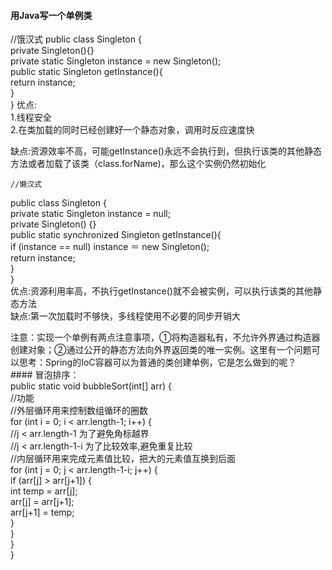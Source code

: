 #### 用Java写一个单例类
//饿汉式
public class Singleton {  
    private Singleton(){}  
    private static Singleton instance = new Singleton();  
      public static Singleton getInstance(){  
      return instance;  
    }  
    }
优点:  
    1.线程安全   
    2.在类加载的同时已经创建好一个静态对象，调用时反应速度快  
    
缺点:资源效率不高，可能getInstance()永远不会执行到，但执行该类的其他静态方法或者加载了该类（class.forName)，那么这个实例仍然初始化
  
    
 	//懒汉式
public class Singleton {  
       private static Singleton instance = null;  
     private Singleton() {}  
    public static synchronized Singleton getInstance(){  
    if (instance == null) instance ＝ new Singleton();  
    return instance;  
       }  
    }  
    优点:资源利用率高，不执行getInstance()就不会被实例，可以执行该类的其他静态方法  
    缺点:第一次加载时不够快，多线程使用不必要的同步开销大  
    
注意：实现一个单例有两点注意事项，①将构造器私有，不允许外界通过构造器创建对象；②通过公开的静态方法向外界返回类的唯一实例。这里有一个问题可以思考：Spring的IoC容器可以为普通的类创建单例，它是怎么做到的呢？  
    #### 冒泡排序：  
    public static void bubbleSort(int[] arr) {  
    //功能  
    //外层循环用来控制数组循环的圈数  
    for (int i = 0; i < arr.length-1; i++) {  
    //j < arr.length-1 为了避免角标越界  
    //j < arr.length-1-i 为了比较效率,避免重复比较  
    //内层循环用来完成元素值比较，把大的元素值互换到后面  
    for (int j = 0; j < arr.length-1-i; j++) {  
    if (arr[j] > arr[j+1]) {  
    	int temp = arr[j];  
    	arr[j] = arr[j+1];  
    	arr[j+1] = temp;  
    	}  
    }  
    }  
    }
